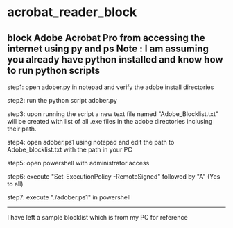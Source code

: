 # acrobat_reader_block
block Adobe Acrobat Pro from accessing the internet using py and ps
Note : I am assuming you already have python installed and know how to run python scripts
------------------------------------------------------------------

step1: 
open adober.py in notepad and verify the adobe install directories

step2:
run the python script adober.py 

step3:
upon running the script a new text file named "Adobe_Blocklist.txt" will be created with list of all .exe files in the adobe directories inclusing their path.

step4:
open adober.ps1 using notepad and edit the path to Adobe_blocklist.txt with the path in your PC

step5:
open powershell with administrator access

step6:
execute "Set-ExecutionPolicy -RemoteSigned" followed by "A" (Yes to all)

step7:
execute "./adober.ps1" in powershell

-----------------------------------------------------------
I have left a sample blocklist which is from my PC for reference
